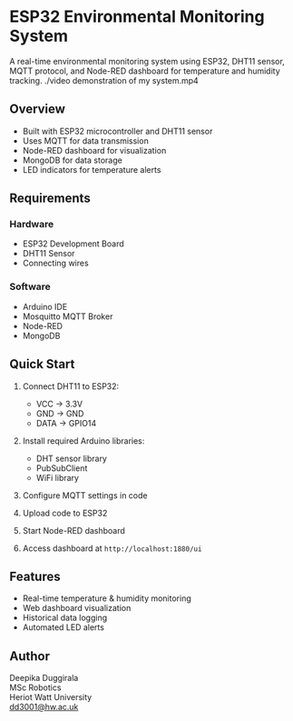 # ESP32 Environmental Monitoring System

A real-time environmental monitoring system using ESP32, DHT11 sensor, MQTT protocol, and Node-RED dashboard for temperature and humidity tracking.
./video demonstration of my system.mp4
## Overview

- Built with ESP32 microcontroller and DHT11 sensor
- Uses MQTT for data transmission
- Node-RED dashboard for visualization
- MongoDB for data storage
- LED indicators for temperature alerts

## Requirements

### Hardware
- ESP32 Development Board
- DHT11 Sensor
- Connecting wires

### Software
- Arduino IDE
- Mosquitto MQTT Broker
- Node-RED
- MongoDB

## Quick Start

1. Connect DHT11 to ESP32:
   - VCC → 3.3V
   - GND → GND
   - DATA → GPIO14

2. Install required Arduino libraries:
   - DHT sensor library
   - PubSubClient
   - WiFi library

3. Configure MQTT settings in code
4. Upload code to ESP32
5. Start Node-RED dashboard
6. Access dashboard at `http://localhost:1880/ui`

## Features

- Real-time temperature & humidity monitoring
- Web dashboard visualization
- Historical data logging
- Automated LED alerts

## Author

Deepika Duggirala  
MSc Robotics  
Heriot Watt University  
dd3001@hw.ac.uk

